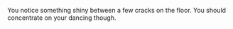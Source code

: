 You notice something shiny between a few cracks on the floor.
You should concentrate on your dancing though.
